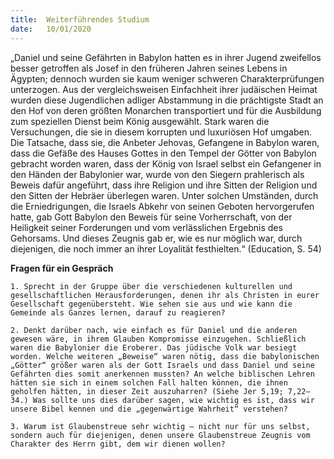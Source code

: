 ```yaml
---
title:  Weiterführendes Studium
date:   10/01/2020
---
```


„Daniel und seine Gefährten in Babylon hatten es in ihrer Jugend zweifellos besser getroffen als Josef in den früheren Jahren seines Lebens in Ägypten; dennoch wurden sie kaum weniger schweren Charakterprüfungen unterzogen. Aus der vergleichsweisen Einfachheit ihrer judäischen Heimat wurden diese Jugendlichen adliger Abstammung in die prächtigste Stadt an den Hof von deren größten Monarchen transportiert und für die Ausbildung zum speziellen Dienst beim König ausgewählt. Stark waren die Versuchungen, die sie in diesem korrupten und luxuriösen Hof umgaben. Die Tatsache, dass sie, die Anbeter Jehovas, Gefangene in Babylon waren, dass die Gefäße des Hauses Gottes in den Tempel der Götter von Babylon gebracht worden waren, dass der König von Israel selbst ein Gefangener in den Händen der Babylonier war, wurde von den Siegern prahlerisch als Beweis dafür angeführt, dass ihre Religion und ihre Sitten der Religion und den Sitten der Hebräer überlegen waren. Unter solchen Umständen, durch die Erniedrigungen, die Israels Abkehr von seinen Geboten hervorgerufen hatte, gab Gott Babylon den Beweis für seine Vorherrschaft, von der Heiligkeit seiner Forderungen und vom verlässlichen Ergebnis des Gehorsams. Und dieses Zeugnis gab er, wie es nur möglich war, durch diejenigen, die noch immer an ihrer Loyalität festhielten.“ (Education, S. 54)

**Fragen für ein Gespräch**

`1. Sprecht in der Gruppe über die verschiedenen kulturellen und gesellschaftlichen Herausforderungen, denen ihr als Christen in eurer Gesellschaft gegenübersteht. Wie sehen sie aus und wie kann die Gemeinde als Ganzes lernen, darauf zu reagieren?`

`2. Denkt darüber nach, wie einfach es für Daniel und die anderen gewesen wäre, in ihrem Glauben Kompromisse einzugehen. Schließlich waren die Babylonier die Eroberer. Das jüdische Volk war besiegt worden. Welche weiteren „Beweise“ waren nötig, dass die babylonischen „Götter“ größer waren als der Gott Israels und dass Daniel und seine Gefährten dies somit anerkennen mussten? An welche biblischen Lehren hätten sie sich in einem solchen Fall halten können, die ihnen geholfen hätten, in dieser Zeit auszuharren? (Siehe Jer 5,19; 7,22–34.) Was sollte uns dies darüber sagen, wie wichtig es ist, dass wir unsere Bibel kennen und die „gegenwärtige Wahrheit“ verstehen?`

`3. Warum ist Glaubenstreue sehr wichtig – nicht nur für uns selbst, sondern auch für diejenigen, denen unsere Glaubenstreue Zeugnis vom Charakter des Herrn gibt, dem wir dienen wollen?`